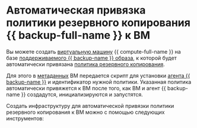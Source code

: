 # Автоматическая привязка политики резервного копирования {{ backup-full-name }} к ВМ

Вы можете создать [виртуальную машину](../../compute/concepts/vm.md) {{ compute-full-name }} на базе [поддерживаемого {{ backup-name }} образа](../../backup/concepts/vm-connection.md#os), к которой будет автоматически привязана [политика резервного копирования](../../backup/concepts/policy.md). 

Для этого в [метаданных](../../compute/concepts/vm-metadata.md) ВМ передается скрипт для установки [агента {{ backup-name }}](../../backup/concepts/agent.md) и идентификатор нужной политики. Указанная политика автоматически привяжется к ВМ после того, как ВМ и агент {{ backup-name }} создадутся, инициализируются и запустятся.

Создать инфраструктуру для автоматической привязки политики резервного копирования к ВМ можно с помощью следующих инструментов: